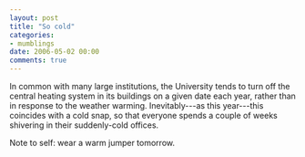 ```yaml
---
layout: post
title: "So cold"
categories:
- mumblings
date: 2006-05-02 00:00
comments: true
---
```


<p>In common with many large institutions, the University tends to turn off the central heating system in its buildings on a given date each year, rather than in response to the weather warming. Inevitably---as this year---this coincides with a cold snap, so that everyone spends a couple of weeks shivering in their suddenly-cold offices.</p>

<p>Note to self: wear a warm jumper tomorrow.</p>



